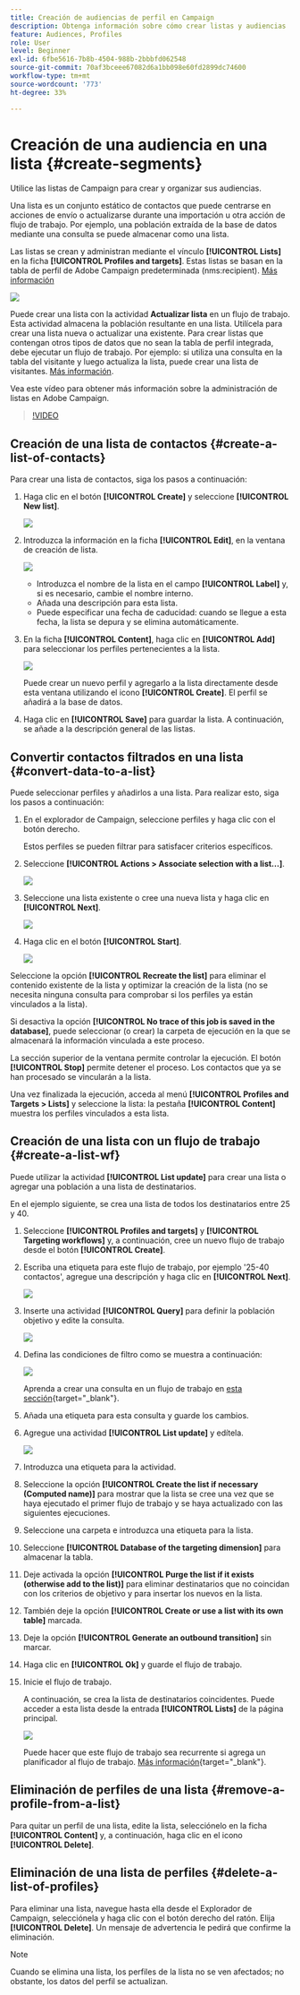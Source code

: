 ```yaml
---
title: Creación de audiencias de perfil en Campaign
description: Obtenga información sobre cómo crear listas y audiencias
feature: Audiences, Profiles
role: User
level: Beginner
exl-id: 6fbe5616-7b8b-4504-988b-2bbbfd062548
source-git-commit: 70af3bceee67082d6a1bb098e60fd2899dc74600
workflow-type: tm+mt
source-wordcount: '773'
ht-degree: 33%

---
```


# Creación de una audiencia en una lista {#create-segments}

Utilice las listas de Campaign para crear y organizar sus audiencias.

Una lista es un conjunto estático de contactos que puede centrarse en acciones de envío o actualizarse durante una importación u otra acción de flujo de trabajo. Por ejemplo, una población extraída de la base de datos mediante una consulta se puede almacenar como una lista.

Las listas se crean y administran mediante el vínculo **[!UICONTROL Lists]** en la ficha **[!UICONTROL Profiles and targets]**. Estas listas se basan en la tabla de perfil de Adobe Campaign predeterminada (nms:recipient). [Más información](../dev/datamodel.md#ootb-profiles.md)

![](assets/list-dashboard.png)

Puede crear una lista con la actividad **Actualizar lista** en un flujo de trabajo. Esta actividad almacena la población resultante en una lista. Utilícela para crear una lista nueva o actualizar una existente. Para crear listas que contengan otros tipos de datos que no sean la tabla de perfil integrada, debe ejecutar un flujo de trabajo. Por ejemplo: si utiliza una consulta en la tabla del visitante y luego actualiza la lista, puede crear una lista de visitantes. [Más información](#create-a-list-wf).

Vea este vídeo para obtener más información sobre la administración de listas en Adobe Campaign.

>[!VIDEO](https://video.tv.adobe.com/v/3426458?quality=12&captions=spa)


## Creación de una lista de contactos {#create-a-list-of-contacts}

Para crear una lista de contactos, siga los pasos a continuación:

1. Haga clic en el botón **[!UICONTROL Create]** y seleccione **[!UICONTROL New list]**.

   ![](assets/new-list.png)

1. Introduzca la información en la ficha **[!UICONTROL Edit]**, en la ventana de creación de lista.

   ![](assets/list-details.png)

   * Introduzca el nombre de la lista en el campo **[!UICONTROL Label]** y, si es necesario, cambie el nombre interno.
   * Añada una descripción para esta lista.
   * Puede especificar una fecha de caducidad: cuando se llegue a esta fecha, la lista se depura y se elimina automáticamente.


1. En la ficha **[!UICONTROL Content]**, haga clic en **[!UICONTROL Add]** para seleccionar los perfiles pertenecientes a la lista.

   ![](assets/add-profiles-to-a-list.png)

   Puede crear un nuevo perfil y agregarlo a la lista directamente desde esta ventana utilizando el icono **[!UICONTROL Create]**. El perfil se añadirá a la base de datos.

1. Haga clic en **[!UICONTROL Save]** para guardar la lista. A continuación, se añade a la descripción general de las listas.


## Convertir contactos filtrados en una lista {#convert-data-to-a-list}

Puede seleccionar perfiles y añadirlos a una lista. Para realizar esto, siga los pasos a continuación:

1. En el explorador de Campaign, seleccione perfiles y haga clic con el botón derecho.

   Estos perfiles se pueden filtrar para satisfacer criterios específicos.

1. Seleccione **[!UICONTROL Actions > Associate selection with a list...]**.

   ![](assets/add-selection-to-a-list.png)

1. Seleccione una lista existente o cree una nueva lista y haga clic en **[!UICONTROL Next]**.

   ![](assets/select-the-list.png)

1. Haga clic en el botón **[!UICONTROL Start]**.

   ![](assets/record-a-list.png)

Seleccione la opción **[!UICONTROL Recreate the list]** para eliminar el contenido existente de la lista y optimizar la creación de la lista (no se necesita ninguna consulta para comprobar si los perfiles ya están vinculados a la lista).

Si desactiva la opción **[!UICONTROL No trace of this job is saved in the database]**, puede seleccionar (o crear) la carpeta de ejecución en la que se almacenará la información vinculada a este proceso.

La sección superior de la ventana permite controlar la ejecución. El botón **[!UICONTROL Stop]** permite detener el proceso. Los contactos que ya se han procesado se vincularán a la lista.

Una vez finalizada la ejecución, acceda al menú **[!UICONTROL Profiles and Targets > Lists]** y seleccione la lista: la pestaña **[!UICONTROL Content]** muestra los perfiles vinculados a esta lista.


## Creación de una lista con un flujo de trabajo  {#create-a-list-wf}

Puede utilizar la actividad **[!UICONTROL List update]** para crear una lista o agregar una población a una lista de destinatarios.

En el ejemplo siguiente, se crea una lista de todos los destinatarios entre 25 y 40.

1. Seleccione **[!UICONTROL Profiles and targets]** y **[!UICONTROL Targeting workflows]** y, a continuación, cree un nuevo flujo de trabajo desde el botón **[!UICONTROL Create]**.
1. Escriba una etiqueta para este flujo de trabajo, por ejemplo &#39;25-40 contactos&#39;, agregue una descripción y haga clic en **[!UICONTROL Next]**.

   ![](assets/targeting-wf-sample.png)

1. Inserte una actividad **[!UICONTROL Query]** para definir la población objetivo y edite la consulta.

   ![](assets/targeting-wf-edit-query.png)

1. Defina las condiciones de filtro como se muestra a continuación:

   ![](assets/targeting-wf-age-filter.png)

   Aprenda a crear una consulta en un flujo de trabajo en [esta sección](https://experienceleague.adobe.com/docs/campaign/automation/workflows/wf-activities/targeting-activities/query.html?lang=es){target="_blank"}.

1. Añada una etiqueta para esta consulta y guarde los cambios.
1. Agregue una actividad **[!UICONTROL List update]** y edítela.

   ![](assets/list-update-activity.png)

1. Introduzca una etiqueta para la actividad.
1. Seleccione la opción **[!UICONTROL Create the list if necessary (Computed name)]** para mostrar que la lista se cree una vez que se haya ejecutado el primer flujo de trabajo y se haya actualizado con las siguientes ejecuciones.
1. Seleccione una carpeta e introduzca una etiqueta para la lista.
1. Seleccione **[!UICONTROL Database of the targeting dimension]** para almacenar la tabla.
1. Deje activada la opción **[!UICONTROL Purge the list if it exists (otherwise add to the list)]** para eliminar destinatarios que no coincidan con los criterios de objetivo y para insertar los nuevos en la lista.
1. También deje la opción **[!UICONTROL Create or use a list with its own table]** marcada.
1. Deje la opción **[!UICONTROL Generate an outbound transition]** sin marcar.
1. Haga clic en **[!UICONTROL Ok]** y guarde el flujo de trabajo.
1. Inicie el flujo de trabajo.

   A continuación, se crea la lista de destinatarios coincidentes. Puede acceder a esta lista desde la entrada **[!UICONTROL Lists]** de la página principal.

   ![](assets/access-new-list.png)

   Puede hacer que este flujo de trabajo sea recurrente si agrega un planificador al flujo de trabajo. [Más información](https://experienceleague.adobe.com/docs/campaign/automation/workflows/wf-activities/flow-control-activities/scheduler.html?lang=es){target="_blank"}.

## Eliminación de perfiles de una lista {#remove-a-profile-from-a-list}

Para quitar un perfil de una lista, edite la lista, selecciónelo en la ficha **[!UICONTROL Content]** y, a continuación, haga clic en el icono **[!UICONTROL Delete]**.

## Eliminación de una lista de perfiles {#delete-a-list-of-profiles}

Para eliminar una lista, navegue hasta ella desde el Explorador de Campaign, selecciónela y haga clic con el botón derecho del ratón. Elija **[!UICONTROL Delete]**. Un mensaje de advertencia le pedirá que confirme la eliminación.

>[!NOTE]
>
>Cuando se elimina una lista, los perfiles de la lista no se ven afectados; no obstante, los datos del perfil se actualizan.

